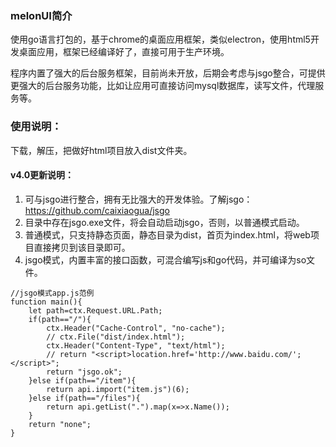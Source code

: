 ### melonUI简介

使用go语言打包的，基于chrome的桌面应用框架，类似electron，使用html5开发桌面应用，框架已经编译好了，直接可用于生产环境。

程序内置了强大的后台服务框架，目前尚未开放，后期会考虑与jsgo整合，可提供更强大的后台服务功能，比如让应用可直接访问mysql数据库，读写文件，代理服务等。


### 使用说明：
下载，解压，把做好html项目放入dist文件夹。


#### v4.0更新说明：
1. 可与jsgo进行整合，拥有无比强大的开发体验。了解jsgo：https://github.com/caixiaogua/jsgo
2. 目录中存在jsgo.exe文件，将会自动启动jsgo，否则，以普通模式启动。
3. 普通模式，只支持静态页面，静态目录为dist，首页为index.html，将web项目直接拷贝到该目录即可。
4. jsgo模式，内置丰富的接口函数，可混合编写js和go代码，并可编译为so文件。

```
//jsgo模式app.js范例
function main(){
	let path=ctx.Request.URL.Path;
	if(path=="/"){
		ctx.Header("Cache-Control", "no-cache");
		// ctx.File("dist/index.html");
		ctx.Header("Content-Type", "text/html");
		// return "<script>location.href='http://www.baidu.com/';</script>";
		return "jsgo.ok";
	}else if(path=="/item"){
		return api.import("item.js")(6);
	}else if(path=="/files"){
		return api.getList(".").map(x=>x.Name());
	}
	return "none";
}
```
